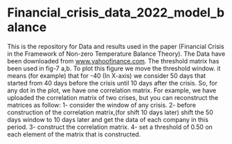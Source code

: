 # Financial_crisis_data_2022_model_balance
This is the repository for Data and results used in the paper (Financial Crisis in the Framework of Non-zero Temperature Balance Theory). The Data have been downloaded from www.yahoofinance.com. 
The threshold matrix has been used in fig-7 a,b. To plot this figure we move the threshold window. it means (for example) that for -40 (In X-axis) we consider 50 days that started from 40 days before the crisis until 10 days after the crisis. So, for any dot in the plot, we have one correlation matrix. For example, we have uploaded the correlation matrix of two crises, but you can reconstruct the matrices as follow:
1- consider the window of any crisis.
2- before construction of the correlation matrix,(for shift 10 days later) shift the 50 days window to 10 days later and get the data of each company in this period.
3- construct the correlation matrix.
4- set a threshold of 0.50 on each element of the matrix that is constructed.
